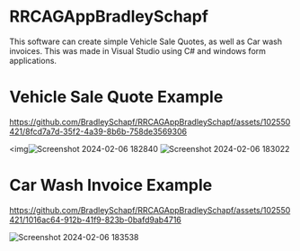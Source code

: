 # RRCAGAppBradleySchapf

This software can create simple Vehicle Sale Quotes, as well as Car wash invoices. This was made in Visual Studio using C# and windows form applications.

# Vehicle Sale Quote Example

https://github.com/BradleySchapf/RRCAGAppBradleySchapf/assets/102550421/8fcd7a7d-35f2-4a39-8b6b-758de3569306

<img![Screenshot 2024-02-06 182840](https://github.com/BradleySchapf/RRCAGAppBradleySchapf/assets/102550421/0c0100a7-06e0-4278-bb62-68a0602d8c30)
![Screenshot 2024-02-06 183022](https://github.com/BradleySchapf/RRCAGAppBradleySchapf/assets/102550421/d1ca64aa-1000-4a38-95cd-58b7063e662c)


# Car Wash Invoice Example


https://github.com/BradleySchapf/RRCAGAppBradleySchapf/assets/102550421/1016ac64-912b-41f9-823b-0bafd9ab4716



![Screenshot 2024-02-06 183538](https://github.com/BradleySchapf/RRCAGAppBradleySchapf/assets/102550421/d9c63d40-27be-43ef-902a-4603596a88cb)
